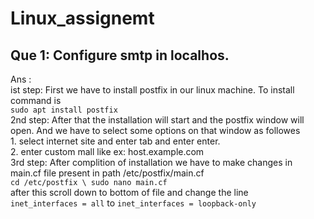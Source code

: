 # Linux_assignemt
## Que 1: Configure smtp in localhos.
Ans :<br>
ist step: First we have to install postfix in our linux machine. To install command is <br>
	```sudo apt install postfix```<br>
2nd step: After that the installation will start and the postfix window will open. And we have to select some options on that window as followes<br>
	1. select internet site and enter tab and enter enter.<br>
	2. enter custom mall like ex: host.example.com<br>
3rd step: After complition of installation we have to make changes in main.cf file present in path /etc/postfix/main.cf<br>
	```cd /etc/postfix \
 	   sudo nano main.cf```<br>
     	after this scroll down to bottom of file and change the line <br>
      ```inet_interfaces = all``` to  ```inet_interfaces = loopback-only```
